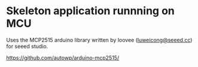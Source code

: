 # Skeleton application runnning on MCU

Uses the MCP2515 arduino library written by loovee (luweicong@seeed.cc) for seeed studio.

https://github.com/autowp/arduino-mcp2515/
